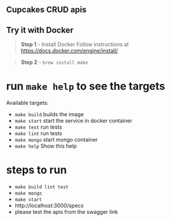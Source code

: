 ## Cupcakes CRUD apis

## Try it with Docker
> **Step 1** - Install Docker Follow instructions at https://docs.docker.com/engine/install/

> **Step 2** - `brew install make`

# run `make help` to see the targets
Available targets:

 - `make build`                builds the image
 - `make start`                start the service in docker container
 - `make test`                 run tests
 - `make lint`                 run tests
 - `make mongo`                start mongo container
 - `make help`                 Show this help

# steps to run
- `make build lint test`
- `make mongo`
- `make start`
-  http://localhost:3000/specs
- please test the apis from the swagger link
